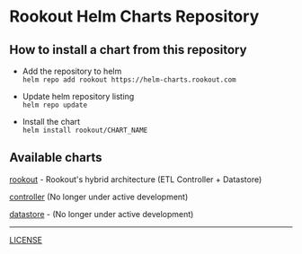# Rookout Helm Charts Repository

## How to install a chart from this repository

- Add the repository to helm  
`helm repo add rookout https://helm-charts.rookout.com`

- Update helm repository listing  
`helm repo update`

- Install the chart  
`helm install rookout/CHART_NAME`

## Available charts

[rookout](https://github.com/rookout/helm-charts/tree/master/charts/rookout) - Rookout's hybrid architecture (ETL Controller + Datastore)

[controller](https://github.com/rookout/helm-charts/tree/master/charts/controller) (No longer under active development)

[datastore](https://github.com/rookout/helm-charts/tree/master/charts/datastore) - (No longer under active development)

---------------------------------------------------------------

[LICENSE](https://github.com/rookout/helm-charts/blob/master/LICENSE)
